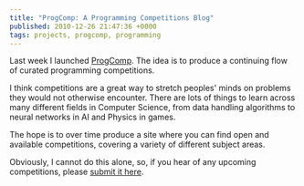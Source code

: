 ```yaml
---
title: "ProgComp: A Programming Competitions Blog"
published: 2010-12-26 21:47:36 +0000
tags: projects, progcomp, programming
---
```


Last week I launched [ProgComp](http://progcomp.tumblr.com/). The idea is to produce a continuing flow of curated programming competitions.

I think competitions are a great way to stretch peoples' minds on problems they would not otherwise encounter. There are lots of things to learn across many different fields in Computer Science, from data handling algorithms to neural networks in AI and Physics in games.

The hope is to over time produce a site where you can find open and available competitions, covering a variety of different subject areas.

Obviously, I cannot do this alone, so, if you hear of any upcoming competitions, please [submit it here](http://progcomp.tumblr.com/submit).

